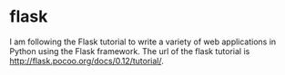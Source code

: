 # flask
I am following the Flask tutorial to write a variety of web applications in Python using the Flask framework. The url of the flask tutorial is http://flask.pocoo.org/docs/0.12/tutorial/. 
